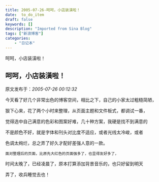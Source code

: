```yaml
---
title: 2005-07-26-呵呵，小店装潢啦！
date:  to_do_item
draft: false
keywords: []
description: "Imported from Sina Blog"
tags: ["新浪博客"]
categories: 
    - "日记本"
---
```

呵呵，小店装潢啦！
## 呵呵，小店装潢啦！

 原文发布于：*2005-07-26 00:12:32*

   今天看了好几个非常出色的博客空间，相比之下，自己的小家太过粗糙简陋，

 

狠下心来，花了两个小时来整理，从页面主题和文件板式，都调试一番，

 

觉得选中自己满意的色彩和图案好难，几十种方案，我硬是找不到满意的

 

不是颜色不好，就是字体和刊头对比度不适应，或者光线太冷峻，或者

 

色调太绚烂，总之弄了好久才配好差强人意的一款。

 

    面对整理后的页面，比原先大红色的页面强多了，也显得友好多了，

 

时间太晚了，已经凌晨了，原本打算添加背景音乐的，也只好留到明天

 

弄了，收兵睡觉去也！

    


